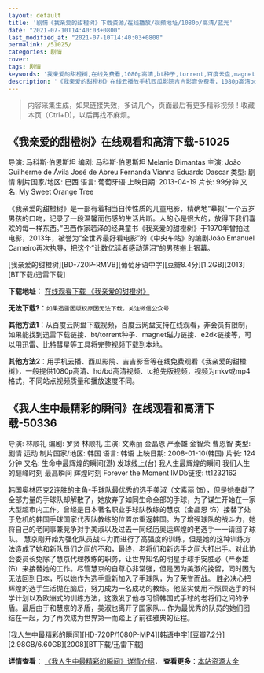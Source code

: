 ```yaml
---
layout: default
title: '剧情《我亲爱的甜橙树》下载资源/在线播放/视频地址/1080p/高清/蓝光'
date: "2021-07-10T14:40:03+0800"
last_modified_at: "2021-07-10T14:40:03+0800"
permalink: /51025/
categories: 剧情
cover:
tags: 剧情
keywords: '我亲爱的甜橙树,在线免费看,1080p高清,bt种子,torrent,百度云盘,magnet,磁力链,迅雷下载资源'
description: '《我亲爱的甜橙树》在线云播放手机西瓜影院吉吉影音免费看，1080p高清bd/hd未删减完整版和tc抢先枪版，mkv/mp4格式，附带bt/torrent种子、magnet/磁力链、百度云盘、网盘资源迅雷下载链接'
---
```


>内容采集生成，如果链接失效，多试几个，页面最后有更多精彩视频！收藏本页（Ctrl+D)，以后再找不麻烦。


## 《我亲爱的甜橙树》在线观看和高清下载-51025

导演: 马科斯·伯恩斯坦 编剧: 马科斯·伯恩斯坦 Melanie Dimantas 主演: João Guilherme de Ávila José de Abreu Fernanda Vianna Eduardo Dascar 类型: 剧情 制片国家/地区: 巴西 语言: 葡萄牙语 上映日期: 2013-04-19 片长: 99分钟 又名: My Sweet Orange Tree

《我亲爱的甜橙树》是一部有着相当自传性质的儿童电影，精确地“摹拟”一个五岁男孩的口吻，记录了一段温馨而伤感的生活片断。人的心是很大的，放得下我们喜欢的每一样东西。”巴西作家若泽的经典童书《我亲爱的甜橙树》于1970年曾拍过电影，2013年，被誉为“全世界最好看电影”的《中央车站》的编剧João Emanuel Carneiro再次执导，把这个“让数亿读者感动落泪”的男孩搬上银幕。


[我亲爱的甜橙树][BD-720P-RMVB][葡萄牙语中字][豆瓣8.4分][1.2GB][2013][BT下载/迅雷下载]

**下载地址**： [在线观看下载 《我亲爱的甜橙树》](https://www.btdx8.com/torrent/my_sweet_orange_tree_2013.html) 


**无法下载?**：`如果迅雷因版权原因无法下载，关注微信公众号 `

**其他方法1**：从百度云网盘下载视频，百度云网盘支持在线观看，非会员有限制，如果能找到迅雷下载链接、bt/torrent种子、magnet磁力链接、e2dk链接等，可以用迅雷、比特彗星等工具将完整视频下载到本地。

**其他方法2**：用手机云播、西瓜影院、吉吉影音等在线免费观看《我亲爱的甜橙树》，一般提供1080p高清、hd/bd高清视频、tc抢先版视频，视频为mkv或mp4格式，不同站点视频质量和播放速度不同。


## 《我人生中最精彩的瞬间》在线观看和高清下载-50336

导演: 林顺礼 编剧: 罗贤 林顺礼 主演: 文素丽 金晶恩 严泰雄 金智荣 曹恩智 类型: 剧情 运动 制片国家/地区: 韩国 语言: 韩语 上映日期: 2008-01-10(韩国) 片长: 124分钟 又名: 生命中最辉煌的瞬间(港) 发球线上(台) 我人生最辉煌的瞬间 我们人生的巅峰时刻 最高瞬间 辉煌时刻 Forever the Moment IMDb链接: tt1232162

韩国奥林匹克2连胜的主角-手球队最优秀的选手美淑（文素丽 饰），但是她奉献了全部力量的手球队却解散了，她放弃了如同生命全部的手球，为了谋生开始在一家大型超市内工作。曾经是日本著名职业手球队教练的慧京（金晶恩 饰）接替了处于危机的韩国手球国家代表队教练的位置尔重返韩国。为了增强球队的战斗力，她将自己的老同事兼竞争对手美淑以及过去一同经历奥运辉煌的老选手一一请回了球队。 慧京刚开始为强化队员战斗力而进行了高强度的训练，但是她的这种训练方法造成了她和新队员们之间的不和，最终，老将们和新选手之间大打出手。对此协会委员长免除了慧京代理教练的职务，让世界知名的明星手球手安胜必（严泰雄 饰）来接替她的工作。尽管慧京的自尊心非常强，但是因为美淑的挽留，同时因为无法回到日本，所以她作为选手重新加入了手球队，为了荣誉而战。 胜必决心把辉煌的选手生活抛在脑后，努力成为一名成功的教练。他坚实使用不照顾选手的科学计划以及欧洲式的训练方法，这激发了他与习惯韩国式手球的老将们之间的矛盾。最后由于和慧京的矛盾，美淑也离开了国家队… 作为最优秀的队员的她们团结在一起，为了再次成为世界第一而踏上了前往雅典的征程。


[我人生中最精彩的瞬间][HD-720P/1080P-MP4][韩语中字][豆瓣7.2分][2.98GB/6.60GB][2008][BT下载/迅雷下载]

**详情查看**： [《我人生中最精彩的瞬间》详情介绍](/movie/50336/)， **查看更多**：[本站资源大全](/movie/t/all/)

